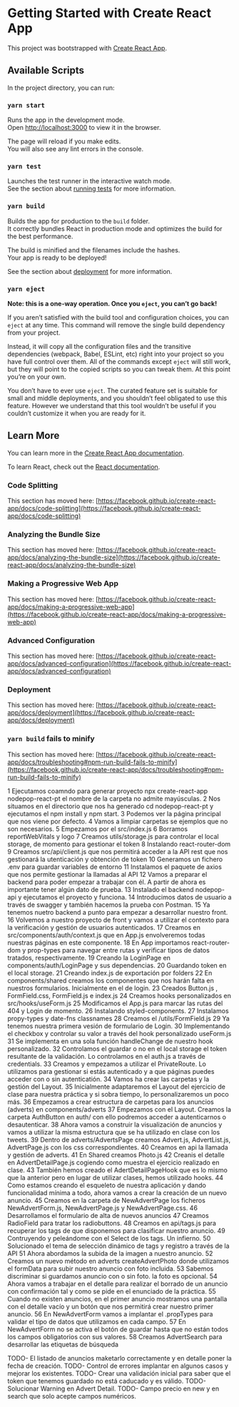 # Getting Started with Create React App

This project was bootstrapped with [Create React App](https://github.com/facebook/create-react-app).

## Available Scripts

In the project directory, you can run:

### `yarn start`

Runs the app in the development mode.\
Open [http://localhost:3000](http://localhost:3000) to view it in the browser.

The page will reload if you make edits.\
You will also see any lint errors in the console.

### `yarn test`

Launches the test runner in the interactive watch mode.\
See the section about [running tests](https://facebook.github.io/create-react-app/docs/running-tests) for more information.

### `yarn build`

Builds the app for production to the `build` folder.\
It correctly bundles React in production mode and optimizes the build for the best performance.

The build is minified and the filenames include the hashes.\
Your app is ready to be deployed!

See the section about [deployment](https://facebook.github.io/create-react-app/docs/deployment) for more information.

### `yarn eject`

**Note: this is a one-way operation. Once you `eject`, you can’t go back!**

If you aren’t satisfied with the build tool and configuration choices, you can `eject` at any time. This command will remove the single build dependency from your project.

Instead, it will copy all the configuration files and the transitive dependencies (webpack, Babel, ESLint, etc) right into your project so you have full control over them. All of the commands except `eject` will still work, but they will point to the copied scripts so you can tweak them. At this point you’re on your own.

You don’t have to ever use `eject`. The curated feature set is suitable for small and middle deployments, and you shouldn’t feel obligated to use this feature. However we understand that this tool wouldn’t be useful if you couldn’t customize it when you are ready for it.

## Learn More

You can learn more in the [Create React App documentation](https://facebook.github.io/create-react-app/docs/getting-started).

To learn React, check out the [React documentation](https://reactjs.org/).

### Code Splitting

This section has moved here: [https://facebook.github.io/create-react-app/docs/code-splitting](https://facebook.github.io/create-react-app/docs/code-splitting)

### Analyzing the Bundle Size

This section has moved here: [https://facebook.github.io/create-react-app/docs/analyzing-the-bundle-size](https://facebook.github.io/create-react-app/docs/analyzing-the-bundle-size)

### Making a Progressive Web App

This section has moved here: [https://facebook.github.io/create-react-app/docs/making-a-progressive-web-app](https://facebook.github.io/create-react-app/docs/making-a-progressive-web-app)

### Advanced Configuration

This section has moved here: [https://facebook.github.io/create-react-app/docs/advanced-configuration](https://facebook.github.io/create-react-app/docs/advanced-configuration)

### Deployment

This section has moved here: [https://facebook.github.io/create-react-app/docs/deployment](https://facebook.github.io/create-react-app/docs/deployment)

### `yarn build` fails to minify

This section has moved here: [https://facebook.github.io/create-react-app/docs/troubleshooting#npm-run-build-fails-to-minify](https://facebook.github.io/create-react-app/docs/troubleshooting#npm-run-build-fails-to-minify)


1 Ejecutamos coamndo para generar proyecto  npx create-react-app nodepop-react-pt el nombre de la carpeta no admite mayúsculas.
2 Nos situamos en el directorio que nos ha generado  cd nodepop-react-pt y ejecutamos el npm install y npm start.
3 Podemos ver la página principal que nos viene por defecto.
4 Vamos a limpiar carpetas se ejemplos que no son necesarios.
5 Empezamos por el src/index.js
6 Borramos reportWebVitals y logo
7 Creamos utils/storage.js para controlar el local storage, de momento para gestionar el token
8 Instalando react-router-dom
9 Creamos src/api/client.js que nos permitirá acceder a la API rest que nos gestionará la utenticación y obtención de token
10 Generamos un fichero .env para guardar variables de entorno
11 Instalamos el paquete de axios que nos permite gestionar la llamadas al API
12 Vamos a preparar el backend para poder empezar a trabajar con él. A partir de ahora es importante tener algún dato de prueba.
13 Instalado el backend nodepop-api y ejecutamos el proyecto y funciona.
14 Introducimos datos de usuario a través de swagger y también hacemos la prueba con Postman.
15 Ya tenemos nuetro backend a punto para empezar a desarrollar nuestro front.
16 Volvemos a nuestro proyecto de front y vamos a utilizar el contexto para la verificación y gestión de usuarios autenticados.
17 Creamos en src/components/auth/context.js que en App.js envolveremos todas nuestras páginas en este componente.
18 En App importamos react-router-dom y prop-types para navegar entre rutas y verificar tipos de datos tratados, respectivamente.
19 Creando la LoginPage en components/auth/LoginPage y sus dependencias.
20 Guardando token en el local storage.
21 Creando index.js de exportación por folders
22 En components/shared creamos los componentes que nos harán falta en nuestros formularios. Inicialmente en el de login.
23 Creados Button.js , FormField.css, FormField.js e index.js
24 Creamos hooks personalizados en src/hooks/useForm.js
25 Modificamos el App.js para marcar las rutas del 404 y Login de momento.
26 Instalando styled-components.
27 Instalamos propy-types y date-fns classnames
28 Creamos el /utils/FormField.js
29 Ya tenemos nuestra primera vesión de formulario de Login.
30 Implementando el checkbox y controlar su valor a través del hook personalizado useForm.js
31 Se implementa en una sola función handleChange de nuestro hook personalizado.
32 Controlamos el guardar o no en el local storage el token resultante de la validación. Lo controlamos en el auth.js a través de credentials.
33 Creamos y empezamos a utilizar el PrivateRoute. Lo utilizamos para gestionar si estás autenticado y a que páginas puedes acceder con o sin autenticatión.
34 Vamos ha crear las carpetas y la gestión del Layout.
35 Inicialmente adaptaremos el Layout del ejercicio de clase para nuestra práctica y si sobra tiempo, lo personalizaremos un poco más.
36 Empezamos a crear estructura de carpetas para los anuncios (adverts) en components/adverts
37 Empezamos con el Layout. Creamos la carpeta AuthButton en auth/ con ello podremos acceder a autenticarnos o desautenticar.
38 Ahora vamos a construir la visualización de anuncios y vamos a utilizar la misma estructura que se ha utilizado en clase con los tweets.
39 Dentro de adverts/AdvertsPage creamos Advert.js, AdvertList.js, AdvertPage.js con los css correspondientes.
40 Creamos en api la llamada y gestión de adverts.
41 En Shared creamos Photo.js
42 Creanis el detalle en AdvertDetailPage.js cogiendo como muestra el ejercicio realizado en clase.
43 También hemos creado el AdertDetailPageHook que es lo mismo que la anterior pero en lugar de utilizar clases, hemos utilizado hooks.
44 Como estamos creando el esqueleto de nuestra aplicación y dando funcionalidad mínima a todo, ahora vamos a crear la creación de un nuevo anuncio.
45 Creamos  en la carpeta de NewAdvertPage los ficheros NewAdvertForm.js, NewAdvertPage.js y NewAdvertPage.css.
46 Desarrollamos el formulario de alta de nuevos anuncios
47 Creamos RadioField para tratar los radiobuttons.
48 Creamos en api/tags.js para recuperar los tags de que disponemos para clasificar nuestro anuncio.
49 Contruyendo y peleándome con el Select de los tags. Un infierno.
50 Solucionado el tema de selección dinámico de tags y registro a través de la API
51 Ahora abordamos la subida de la imagen a nuestro anuncio.
52 Creamos un nuevo método en adverts createAdvertPhoto donde utilizamos el formData para subir nuestro anuncio con foto incluida.
53 Sabemos discriminar si guardamos anuncio con o sin foto. la foto es opcional.
54 Ahora vamos a trabajar en el detalle para realizar el borrado de un anuncio con confirmación tal y como se pide en el enunciado de la práctica.
55 Cuando no existen anuncios, en el primer anuncio mostramos una pantalla con el detalle vacío y un botón que nos permitirá crear nuestro primer anuncio.
56 En NewAdvertForm vamos a implantar el .propTypes para validar el tipo de datos que utilizamos en cada campo. 
57 En NewAdvertForm no se activa el botón de guardar hasta que no están todos los campos obligatorios con sus valores.
58 Creamos AdvertSearch para desarrollar las etiquetas de búsqueda


TODO- El listado de anuncios maketarlo correctamente y en detalle poner la fecha de creación.
TODO- Control de errores implantar en algunos casos y mejorar los existentes.
TODO- Crear una validación inicial para saber que el token que tenemos guardado no está caducado y es válido.
TODO- Solucionar Warning en Advert Detail.
TODO- Campo precio en new y en search que solo acepte campos numéricos.


